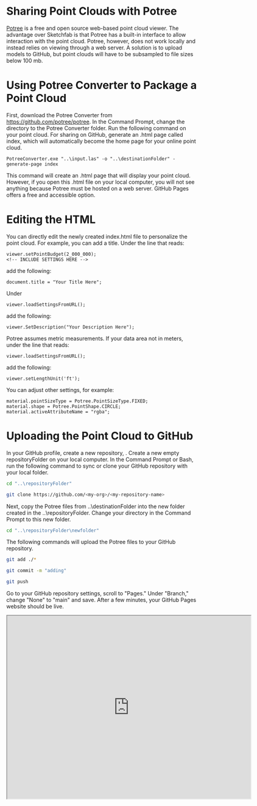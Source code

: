 # Sharing Point Clouds with Potree

[Potree](https://github.com/potree/potree) is a free and open source web-based point cloud viewer. The
advantage over Sketchfab is that Potree has a built-in interface to allow interaction with the point cloud.
Potree, however, does not work locally and instead relies on viewing through a web server. A solution is to
upload models to GitHub, but point clouds will have to be subsampled to file sizes below 100 mb.

# Using Potree Converter to Package a Point Cloud

First, download the Potree Converter from <https://github.com/potree/potree>. In the Command Prompt, change
the directory to the Potree Converter folder. Run the following command on your point cloud. For sharing on
GitHub, generate an .html page called index, which will automatically become the home page for your online
point cloud.

```
PotreeConverter.exe "..\input.las" -o "..\destinationFolder" -generate-page index
```

This command will create an .html page that will display your point cloud. However, if you open this .html
file on your local computer, you will not see anything because Potree must be hosted on a web server. GitHub
Pages offers a free and accessible option.

# Editing the HTML

You can directly edit the newly created index.html file to personalize the point cloud. For example, you can 
add a title. Under the line that reads:

```
viewer.setPointBudget(2_000_000);
<!-- INCLUDE SETTINGS HERE -->
```

add the following:

```
document.title = "Your Title Here";
```

Under

```
viewer.loadSettingsFromURL();
```

add the following:

```
viewer.SetDescription("Your Description Here");
```

Potree assumes metric measurements. If your data area not in meters, under the line that reads:

```
viewer.loadSettingsFromURL();
```

add the following:

```
viewer.setLengthUnit('ft');
```

You can adjust other settings, for example:

```
material.pointSizeType = Potree.PointSizeType.FIXED;
material.shape = Potree.PointShape.CIRCLE;
material.activeAttributeName = "rgba";
```

# Uploading the Point Cloud to GitHub

In your GitHub profile, create a new repository, <my-repository-name>. Create a new empty repositoryFolder on your local computer. In the Command Prompt or Bash, run the following command to sync or clone your GitHub repository with your local folder.

```Bash
cd "..\repositoryFolder"
```

```Bash
git clone https://github.com/<my-org>/<my-repository-name>
```

Next, copy the Potree files from ..\destinationFolder into the new folder created in the ..\repositoryFolder.
Change your directory in the Command Prompt to this new folder.

```Bash
cd "..\repositoryFolder\newfolder"
```

The following commands will upload the Potree files to your GitHub repository.

```Bash
git add ./*
```

```Bash
git commit -m "adding"
```

```Bash
git push
```

Go to your GitHub repository settings, scroll to "Pages." Under "Branch," change "None" to "main" and save.
After a few minutes, your GitHub Pages website should be live.

<iframe src="https://whitschroder.github.io/cedarkey" width="640" height="480" title="Cedar Key"></iframe>